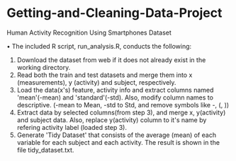 # Getting-and-Cleaning-Data-Project
Human Activity Recognition Using Smartphones Dataset

•	The included R script, run_analysis.R, conducts the following:
1.	Download the dataset from web if it does not already exist in the working directory.
2.	Read both the train and test datasets and merge them into x (measurements), y (activity) and subject, respectively.
3.	Load the data(x's) feature, activity info and extract columns named 'mean'(-mean) and 'standard'(-std). Also, modify column names to descriptive. (-mean to Mean, -std to Std, and remove symbols like -, (, ))
4.	Extract data by selected columns(from step 3), and merge x, y(activity) and subject data. Also, replace y(activity) column to it's name by refering activity label (loaded step 3).
5.	Generate 'Tidy Dataset' that consists of the average (mean) of each variable for each subject and each activity. The result is shown in the file tidy_dataset.txt.

